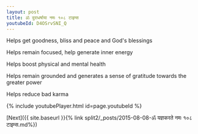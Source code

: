 ```yaml
---
layout: post
title: ॐ दुराधर्षाया नमः १०८ टाइम्स
youtubeId: D4OSrvSNI_Q
---
```

 
 
Helps get goodness, bliss and peace and God's blessings
 
Helps remain focused, help generate inner energy 
 
Helps boost physical and mental health 
 
Helps remain grounded and generates a sense of gratitude towards the greater power 
 
Helps reduce bad karma
 
 
 
 


{% include youtubePlayer.html id=page.youtubeId %}
 
[Next]({{ site.baseurl }}{% link  split2/_posts/2015-08-08-ॐ यज्ञकरते नमः १०८ टाइम्स.md%})
 

